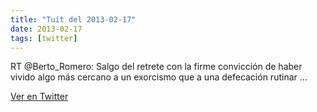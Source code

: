 ```yaml
---
title: "Tuit del 2013-02-17"
date: 2013-02-17
tags: [twitter]
---
```


RT @Berto_Romero: Salgo del retrete con la firme convicción de haber vivido algo más cercano a un exorcismo que a una defecación rutinar ...



[Ver en Twitter](https://twitter.com/i/web/status/303099181969571840)
